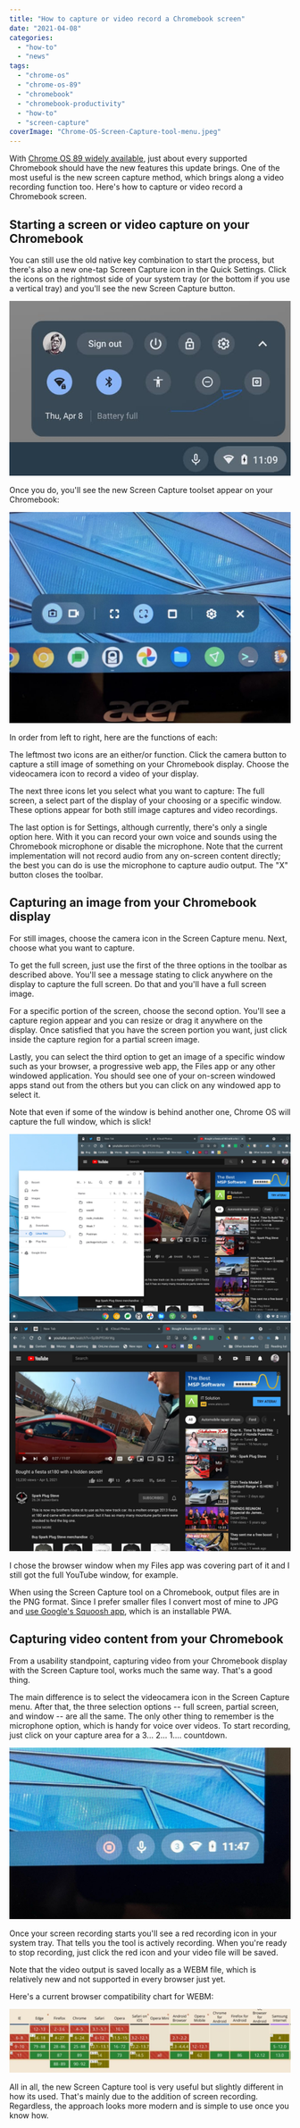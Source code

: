 ```yaml
---
title: "How to capture or video record a Chromebook screen"
date: "2021-04-08"
categories: 
  - "how-to"
  - "news"
tags: 
  - "chrome-os"
  - "chrome-os-89"
  - "chromebook"
  - "chromebook-productivity"
  - "how-to"
  - "screen-capture"
coverImage: "Chrome-OS-Screen-Capture-tool-menu.jpeg"
---
```


With [Chrome OS 89 widely available](https://www.aboutchromebooks.com/news/chrome-os-89-adds-android-phone-hub-to-chromebooks-no-experimental-flag-needed/ "Chrome OS 89 adds Android Phone Hub to Chromebooks, no experimental flag needed"), just about every supported Chromebook should have the new features this update brings. One of the most useful is the new screen capture method, which brings along a video recording function too. Here's how to capture or video record a Chromebook screen.

## Starting a screen or video capture on your Chromebook

You can still use the old native key combination to start the process, but there's also a new one-tap Screen Capture icon in the Quick Settings. Click the icons on the rightmost side of your system tray (or the bottom if you use a vertical tray) and you'll see the new Screen Capture button.

![](images/Screen-capture-icon-on-Chromebook.jpg)

Once you do, you'll see the new Screen Capture toolset appear on your Chromebook:

![](images/Chrome-OS-Screen-Capture-tool-menu-1024x768.jpeg)

In order from left to right, here are the functions of each:

The leftmost two icons are an either/or function. Click the camera button to capture a still image of something on your Chromebook display. Choose the videocamera icon to record a video of your display.

The next three icons let you select what you want to capture: The full screen, a select part of the display of your choosing or a specific window. These options appear for both still image captures and video recordings.

The last option is for Settings, although currently, there's only a single option here. With it you can record your own voice and sounds using the Chromebook microphone or disable the microphone. Note that the current implementation will not record audio from any on-screen content directly; the best you can do is use the microphone to capture audio output. The "X" button closes the toolbar.

## Capturing an image from your Chromebook display

For still images, choose the camera icon in the Screen Capture menu. Next, choose what you want to capture.

To get the full screen, just use the first of the three options in the toolbar as described above. You'll see a message stating to click anywhere on the display to capture the full screen. Do that and you'll have a full screen image.

For a specific portion of the screen, choose the second option. You'll see a capture region appear and you can resize or drag it anywhere on the display. Once satisfied that you have the screen portion you want, just click inside the capture region for a partial screen image.

Lastly, you can select the third option to get an image of a specific window such as your browser, a progressive web app, the Files app or any other windowed application. You should see one of your on-screen windowed apps stand out from the others but you can click on any windowed app to select it.

Note that even if some of the window is behind another one, Chrome OS will capture the full window, which is slick!

![](images/Chrome-OS-full-screen-capture.jpg)![](images/Capture-output.jpg)

I chose the browser window when my Files app was covering part of it and I still got the full YouTube window, for example.

When using the Screen Capture tool on a Chromebook, output files are in the PNG format. Since I prefer smaller files I convert most of mine to JPG and [use Google's Squoosh app](https://squoosh.app "https://squoosh.app"), which is an installable PWA.

## Capturing video content from your Chromebook

From a usability standpoint, capturing video from your Chromebook display with the Screen Capture tool, works much the same way. That's a good thing.

The main difference is to select the videocamera icon in the Screen Capture menu. After that, the three selection options -- full screen, partial screen, and window -- are all the same. The only other thing to remember is the microphone option, which is handy for voice over videos. To start recording, just click on your capture area for a 3... 2... 1.... countdown.

![](images/Screen-recording-icon-on-Chromebook-1024x624.jpeg)

Once your screen recording starts you'll see a red recording icon in your system tray. That tells you the tool is actively recording. When you're ready to stop recording, just click the red icon and your video file will be saved.

Note that the video output is saved locally as a WEBM file, which is relatively new and not supported in every browser just yet.

Here's a current browser compatibility chart for WEBM:

![](images/webm-browser-support-1024x232.jpg)

All in all, the new Screen Capture tool is very useful but slightly different in how its used. That's mainly due to the addition of screen recording. Regardless, the approach looks more modern and is simple to use once you know how.
